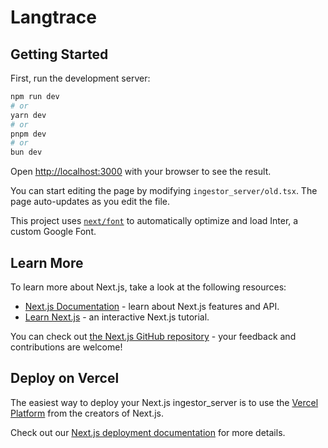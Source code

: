 # Langtrace

## Getting Started

First, run the development server:

```bash
npm run dev
# or
yarn dev
# or
pnpm dev
# or
bun dev
```

Open [http://localhost:3000](http://localhost:3000) with your browser to see the result.

You can start editing the page by modifying `ingestor_server/old.tsx`. The page auto-updates as you edit the file.

This project uses [`next/font`](https://nextjs.org/docs/basic-features/font-optimization) to automatically optimize and load Inter, a custom Google Font.

## Learn More

To learn more about Next.js, take a look at the following resources:

- [Next.js Documentation](https://nextjs.org/docs) - learn about Next.js features and API.
- [Learn Next.js](https://nextjs.org/learn) - an interactive Next.js tutorial.

You can check out [the Next.js GitHub repository](https://github.com/vercel/next.js/) - your feedback and contributions are welcome!

## Deploy on Vercel

The easiest way to deploy your Next.js ingestor_server is to use the [Vercel Platform](https://vercel.com/new?utm_medium=default-template&filter=next.js&utm_source=create-next-ingestor_server&utm_campaign=create-next-ingestor_server-readme) from the creators of Next.js.

Check out our [Next.js deployment documentation](https://nextjs.org/docs/deployment) for more details.

